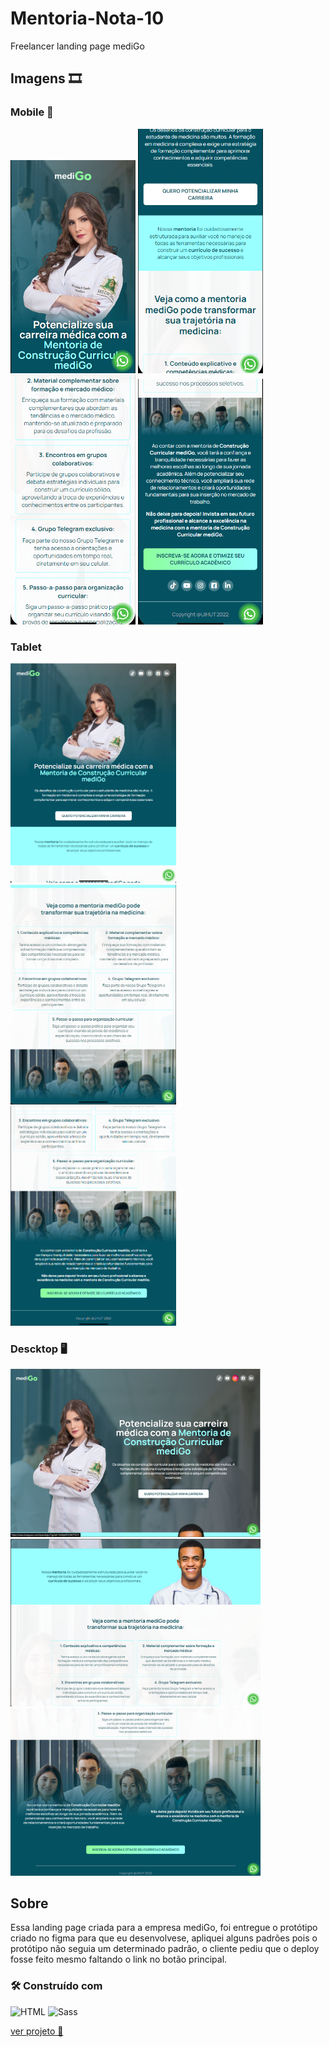 # Mentoria-Nota-10
Freelancer landing page mediGo

## Imagens 🎞️
### Mobile 📱
<div>
  <img src="./assets/imgs-readme/inicio-mobile.png" width='200px' />
  <img src="./assets/imgs-readme/sobre-mobile.png" width='200px'  />
  <img src="./assets/imgs-readme/sobre2-mobile.png" width='200px'  />
  <img src="./assets/imgs-readme/footer-mobile.png" width='200px'  />
</div>

### Tablet 
<div>
  <img src="./assets/imgs-readme/inicio-tablet.png" width='265px'  />
  <img src="./assets/imgs-readme/sobre-tablet.png" width='265px'  />
  <img src="./assets/imgs-readme/footer-tablet.png" width='265px'  />
</div>

### Descktop 🖥️ 
<div>
  <img src="./assets/imgs-readme/inicio.png" width='400px'  />
  <img src="./assets/imgs-readme/sobre.png" width='400px'  />
  <img src="./assets/imgs-readme/footer.png" width='400px'  />
</div>

## Sobre

Essa landing page criada para a empresa mediGo, foi entregue o protótipo criado no figma para que eu desenvolvese,
apliquei alguns padrões pois o protótipo não seguia um determinado padrão,
o cliente pediu que o deploy fosse feito mesmo faltando o link no botão principal.

### 🛠️ Construído com

![HTML](https://img.shields.io/badge/-HTML5-E34F26?style=flat&logo=html5&logoColor=white)
![Sass](https://img.shields.io/badge/-Sass-CC6699?style=flat&logo=sass&logoColor=white)


<a href="https://mentoria-nota-10.mymedigo.com.br" target="_blank">ver projeto 🔗</a>


